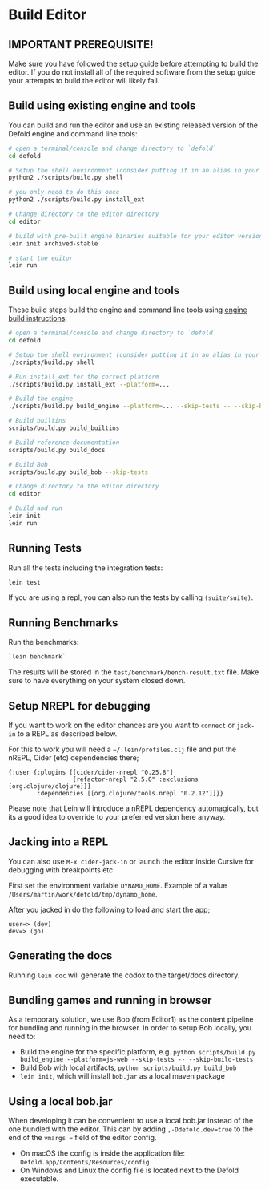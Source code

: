 # Build Editor

## IMPORTANT PREREQUISITE!

Make sure you have followed the [setup guide](README_SETUP.md) before attempting to build the editor. If you do not install all of the required software from the setup guide your attempts to build the editor will likely fail.


## Build using existing engine and tools
You can build and run the editor and use an existing released version of the Defold engine and command line tools:

```sh
# open a terminal/console and change directory to `defold`
cd defold

# Setup the shell environment (consider putting it in an alias in your bash profile)
python2 ./scripts/build.py shell

# you only need to do this once
python2 ./scripts/build.py install_ext

# Change directory to the editor directory
cd editor

# build with pre-built engine binaries suitable for your editor version
lein init archived-stable

# start the editor
lein run
```


## Build using local engine and tools
These build steps build the engine and command line tools using [engine build instructions](../README_BUILD.md):

```sh
# open a terminal/console and change directory to `defold`
cd defold

# Setup the shell environment (consider putting it in an alias in your bash profile)
./scripts/build.py shell

# Run install_ext for the correct platform
./scripts/build.py install_ext --platform=...

# Build the engine
./scripts/build.py build_engine --platform=... --skip-tests -- --skip-build-tests

# Build builtins
scripts/build.py build_builtins

# Build reference documentation
scripts/build.py build_docs

# Build Bob
scripts/build.py build_bob --skip-tests

# Change directory to the editor directory
cd editor

# Build and run
lein init
lein run
```


## Running Tests
Run all the tests including the integration tests:

```sh
lein test
```

If you are using a repl, you can also run the tests by calling `(suite/suite)`.


## Running Benchmarks
Run the benchmarks:

```sh
`lein benchmark`
```

The results will be stored in the `test/benchmark/bench-result.txt` file. Make sure to have everything on your system closed down.


## Setup NREPL for debugging
If you want to work on the editor chances are you want to `connect` or `jack-in` to a REPL as described below.

For this to work you will need a `~/.lein/profiles.clj` file and put the nREPL, Cider (etc) dependencies there;

```
{:user {:plugins [[cider/cider-nrepl "0.25.8"]
                  [refactor-nrepl "2.5.0" :exclusions [org.clojure/clojure]]]
        :dependencies [[org.clojure/tools.nrepl "0.2.12"]]}}
```

Please note that Lein will introduce a nREPL dependency automagically, but its a good idea to override to your preferred version here anyway.


## Jacking into a REPL
You can also use `M-x cider-jack-in` or launch the editor inside Cursive for debugging with breakpoints etc.

First set the environment variable `DYNAMO_HOME`. Example of a value `/Users/martin/work/defold/tmp/dynamo_home`.

After you jacked in do the following to load and start the app;

```
user=> (dev)
dev=> (go)
```


## Generating the docs
Running `lein doc` will generate the codox to the target/docs directory.


## Bundling games and running in browser

As a temporary solution, we use Bob (from Editor1) as the content pipeline for bundling and running in the browser. In order to setup Bob locally, you need to:

- Build the engine for the specific platform, e.g. `python scripts/build.py build_engine --platform=js-web --skip-tests -- --skip-build-tests`
- Build Bob with local artifacts, `python scripts/build.py build_bob`
- `lein init`, which will install `bob.jar` as a local maven package


## Using a local bob.jar

When developing it can be convenient to use a local bob.jar instead of the one bundled with the editor. This can by adding `,-Ddefold.dev=true` to the end of the `vmargs =` field of the editor config.

* On macOS the config is inside the application file: `Defold.app/Contents/Resources/config`
* On Windows and Linux the config file is located next to the Defold executable.
